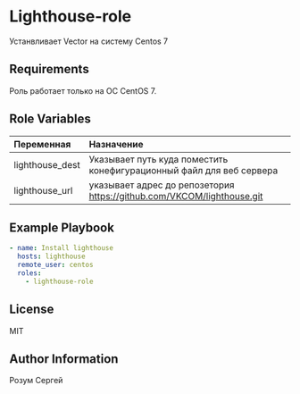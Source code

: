 Lighthouse-role
=========

Устанвливает Vector на систему Centos 7

Requirements
------------

Роль работает только на ОС CentOS 7.

Role Variables
--------------

| Переменная  | Назначение  |
|:---|:---|
| lighthouse_dest | Указывает путь куда поместить конефигурационный файл для веб сервера |
| lighthouse_url | указывает адрес до репозетория https://github.com/VKCOM/lighthouse.git |

Example Playbook
----------------

```yml
- name: Install lighthouse
  hosts: lighthouse
  remote_user: centos
  roles:
    - lighthouse-role
```

License
-------

MIT

Author Information
------------------

Розум Сергей
